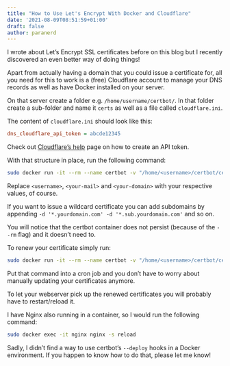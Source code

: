 ```yaml
---
title: "How to Use Let's Encrypt With Docker and Cloudflare"
date: '2021-08-09T08:51:59+01:00'
draft: false
author: paranerd
---
```


I wrote about Let’s Encrypt SSL certificates before on this blog but I recently discovered an even better way of doing things!

Apart from actually having a domain that you could issue a certificate for, all you need for this to work is a (free) Cloudflare account to manage your DNS records as well as have Docker installed on your server.

On that server create a folder e.g. `/home/username/certbot/`. In that folder create a sub-folder and name it `certs` as well as a file called `cloudflare.ini`.

The content of `cloudflare.ini` should look like this:

```ini { linenos=table }
dns_cloudflare_api_token = abcde12345
```

Check out [Cloudflare’s help](https://developers.cloudflare.com/api/tokens/create) page on how to create an API token.

With that structure in place, run the following command:

```bash { linenos=table }
sudo docker run -it --rm --name certbot -v "/home/<username>/certbot/certs:/etc/letsencrypt" -v "/home/<username>/certbot/cloudflare.ini:/cloudflare.ini" certbot/dns-cloudflare certonly --dns-cloudflare --dns-cloudflare-credentials /cloudflare.ini -m <your-mail-address> --agree-tos --no-eff-email --dns-cloudflare-propagation-seconds 20 --cert-name <your-domain> -d <your-domain>
```

Replace `<username>`, `<your-mail>` and `<your-domain>` with your respective values, of course.

If you want to issue a wildcard certificate you can add subdomains by appending `-d '*.yourdomain.com' -d '*.sub.yourdomain.com'` and so on.

You will notice that the certbot container does not persist (because of the `--rm` flag) and it doesn’t need to.

To renew your certificate simply run:

```bash { linenos=table }
sudo docker run -it --rm --name certbot -v "/home/<username>/certbot/certs:/etc/letsencrypt" -v "/home/<username>/certbot/cloudflare.ini:/cloudflare.ini" certbot/dns-cloudflare renew --dns-cloudflare --dns-cloudflare-credentials /cloudflare.ini
```

Put that command into a cron job and you don’t have to worry about manually updating your certificates anymore.

To let your webserver pick up the renewed certificates you will probably have to restart/reload it.

I have Nginx also running in a container, so I would run the following command:

```bash { linenos=table }
sudo docker exec -it nginx nginx -s reload
```

Sadly, I didn’t find a way to use certbot’s `--deploy` hooks in a Docker environment. If you happen to know how to do that, please let me know!
